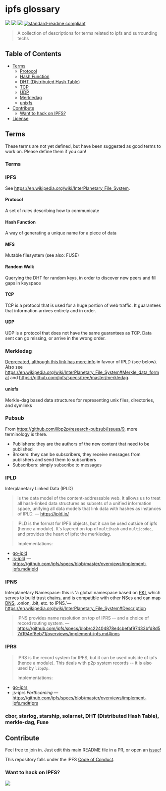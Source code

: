 # ipfs glossary

[![](https://img.shields.io/badge/made%20by-Protocol%20Labs-blue.svg?style=flat-square)](http://ipn.io)
[![](https://img.shields.io/badge/project-IPFS-blue.svg?style=flat-square)](http://ipfs.io/)
[![](https://img.shields.io/badge/freenode-%23ipfs-blue.svg?style=flat-square)](http://webchat.freenode.net/?channels=%23ipfs)
[![standard-readme compliant](https://img.shields.io/badge/standard--readme-OK-green.svg?style=flat-square)](https://github.com/RichardLitt/standard-readme)

> A collection of descriptions for terms related to ipfs and surrounding techs

## Table of Contents

- [Terms](#terms)
  - [Protocol](#protocol)
  - [Hash Function](#hash-function)
  - [DHT (Distributed Hash Table)](#dht-distributed-hash-table)
  - [TCP](#tcp)
  - [UDP](#udp)
  - [Merkledag](#merkledag)
  - [unixfs](#unixfs)
- [Contribute](#contribute)
  - [Want to hack on IPFS?](#want-to-hack-on-ipfs)
- [License](#license)

## Terms

These terms are not yet defined, but have been suggested as good terms to work on. Please define them if you can!



### Terms

### IPFS

See https://en.wikipedia.org/wiki/InterPlanetary_File_System.

#### Protocol
A set of rules describing how to communicate

#### Hash Function
A way of generating a unique name for a piece of data

#### MFS

Mutable filesystem (see also: FUSE)

#### Random Walk

Querying the DHT for random keys, in order to discover new peers and fill gaps in keyspace

#### TCP
TCP is a protocol that is used for a huge portion of web traffic. It guarantees that information arrives entirely and in order.

#### UDP
UDP is a protocol that does not have the same guarantees as TCP. Data sent can go missing, or arrive in the wrong order.

### Merkledag
[Deprecated, although this link has more info](https://github.com/ipfs/specs/tree/master/merkledag) in favour of IPLD (see below). Also see https://en.wikipedia.org/wiki/InterPlanetary_File_System#Merkle_data_format and https://github.com/ipfs/specs/tree/master/merkledag.

#### unixfs

Merkle-dag based data structures for representing unix files, directories, and symlinks

### Pubsub
From https://github.com/libp2p/research-pubsub/issues/9, more terminology is there.
- Publishers: they are the authors of the new content that need to be published
- Brokers: they can be subscribers, they receive messages from publishers and send them to subscribers
- Subscribers: simply subscribe to messages

### IPLD
Interplanetary Linked Data (IPLD)
> is the data model of the content-addressable web. It allows us to treat all hash-linked data structures as subsets of a unified information space, unifying all data models that link data with hashes as instances of IPLD. — https://ipld.io/

> IPLD is the format for IPFS objects, but it can be used outside of ipfs (hence a module). It's layered on top of `multihash` and `multicodec`, and provides the heart of ipfs: the merkledag.
>
>Implementations:
- [go-ipld](https://github.com/ipfs/go-ipld)
- [js-ipld](https://github.com/ipld/js-ipld-dag-cbor)
—https://github.com/ipfs/specs/blob/master/overviews/implement-ipfs.md#ipld

### IPNS
Interplanetary Namespace: this is 'a global namespace based on [PKI](https://en.wikipedia.org/wiki/Public_key_infrastructure), which serves to build trust chains, and is compatible with other NSes and can map [DNS](https://en.wikipedia.org/wiki/Domain_Name_System), .onion, .bit, etc. to IPNS.'—https://en.wikipedia.org/wiki/InterPlanetary_File_System#Description

> IPNS provides name resolution on top of IPRS -- and a choice of record routing system.
—https://github.com/ipfs/specs/blob/c22404878e4cbefaf97433bfd8d57d194ef8eb71/overviews/implement-ipfs.md#ipns

### IPRS

> IPRS is the record system for IPFS, but it can be used outside of ipfs (hence a module). This deals with p2p system records -- it is also used by `libp2p`.
>
> Implementations:
- [go-iprs](https://github.com/ipfs/go-iprs)
- js-iprs _Forthcoming_
—https://github.com/ipfs/specs/blob/master/overviews/implement-ipfs.md#iprs

### cbor, starlog, starship, solarnet, DHT (Distributed Hash Table), merkle-dag, Fuse

## Contribute

Feel free to join in. Just edit this main README file in a PR, or open an [issue](https://github.com/ipfs/glossary/issues)!

This repository falls under the IPFS [Code of Conduct](https://github.com/ipfs/community/blob/master/code-of-conduct.md).

### Want to hack on IPFS?

[![](https://cdn.rawgit.com/jbenet/contribute-ipfs-gif/master/img/contribute.gif)](https://github.com/ipfs/community/blob/master/contributing.md)
